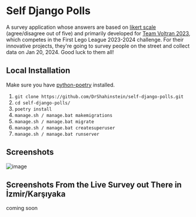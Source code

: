 # Self Django Polls

A survey application whose answers are based on [likert scale](https://www.scribbr.com/methodology/likert-scale/) (agree/disagree out of five) and primarily developed for [Team Voltran 2023](https://www.instagram.com/fll_voltran/), which competes in the First Lego League 2023-2024 challenge. For their innovative projects, they're going to survey people on the street and collect data on Jan 20, 2024. Good luck to them all!

## Local Installation

Make sure you have [python-poetry](https://python-poetry.org/) installed.

1. `git clone https://github.com/DrShahinstein/self-django-polls.git`
2. `cd self-django-polls/`
3. `poetry install`
4. `manage.sh / manage.bat makemigrations`
5. `manage.sh / manage.bat migrate`
6. `manage.sh / manage.bat createsuperuser`
7. `manage.sh / manage.bat runserver`

## Screenshots

![image](https://github.com/DrShahinstein/self-django-polls/assets/81323808/40a07dfb-679c-4350-ae64-6ee46ec711ab)

## Screenshots From the Live Survey out There in İzmir/Karşıyaka

coming soon
